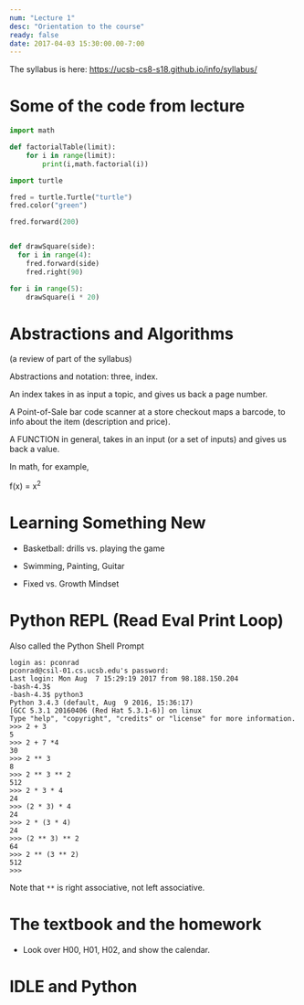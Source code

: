 ```yaml
---
num: "Lecture 1"
desc: "Orientation to the course"
ready: false
date: 2017-04-03 15:30:00.00-7:00
---
```


The syllabus is here:  <https://ucsb-cs8-s18.github.io/info/syllabus/>

# Some of the code from lecture

```python
import math

def factorialTable(limit):
    for i in range(limit):
        print(i,math.factorial(i))

```


```python
import turtle

fred = turtle.Turtle("turtle")
fred.color("green")

fred.forward(200)


def drawSquare(side):
  for i in range(4): 
    fred.forward(side)
    fred.right(90)
```

```python
for i in range(5):
	drawSquare(i * 20)

```


# Abstractions and Algorithms


(a review of part of the syllabus)

Abstractions and notation: three, index.

An index takes in as input a topic, and gives us back a page number.

A Point-of-Sale bar code scanner at a store checkout maps a barcode, to info about the item (description and price).

A FUNCTION in general, takes in an input (or a set of inputs) and gives us back a value.

In math, for example, 

f(x) = x<sup>2</sup>



# Learning Something New

* Basketball: drills vs. playing the game

* Swimming, Painting, Guitar

* Fixed vs. Growth Mindset

# Python REPL (Read Eval Print Loop)

Also called the Python Shell Prompt

```
login as: pconrad
pconrad@csil-01.cs.ucsb.edu's password:
Last login: Mon Aug  7 15:29:19 2017 from 98.188.150.204
-bash-4.3$
-bash-4.3$ python3
Python 3.4.3 (default, Aug  9 2016, 15:36:17)
[GCC 5.3.1 20160406 (Red Hat 5.3.1-6)] on linux
Type "help", "copyright", "credits" or "license" for more information.
>>> 2 + 3
5
>>> 2 + 7 *4
30
>>> 2 ** 3
8
>>> 2 ** 3 ** 2
512
>>> 2 * 3 * 4
24
>>> (2 * 3) * 4
24
>>> 2 * (3 * 4)
24
>>> (2 ** 3) ** 2
64
>>> 2 ** (3 ** 2)
512
>>>
```

Note that `**` is right associative, not left associative.

# The textbook and the homework

* Look over H00, H01, H02, and show the calendar.

# IDLE and Python




